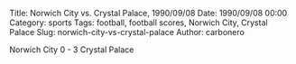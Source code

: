 Title: Norwich City vs. Crystal Palace, 1990/09/08
Date: 1990/09/08 00:00
Category: sports
Tags: football, football scores, Norwich City, Crystal Palace
Slug: norwich-city-vs-crystal-palace
Author: carbonero


Norwich City 0 - 3 Crystal Palace
